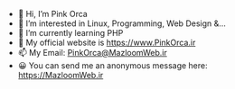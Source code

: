- 👋 Hi, I’m Pink Orca
- 👀 I’m interested in Linux, Programming, Web Design &...
- 🌱 I’m currently learning PHP
- 💞️ My official website is https://www.PinkOrca.ir
- 📫 My Email: PinkOrca@MazloomWeb.ir
- 😀️ You can send me an anonymous message here: https://MazloomWeb.ir
